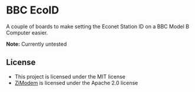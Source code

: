 # BBC EcoID

A couple of boards to make setting the Econet Station ID on a BBC Model B Computer easier.

**Note:** Currently untested

## License

- This project is licensed under the MIT license
- [ZiModem](https://github.com/bozimmerman/Zimodem) is licensed under the Apache 2.0 license


